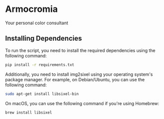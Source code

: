 # Armocromia
Your personal color consultant
## Installing Dependencies

To run the script, you need to install the required dependencies using the following command:

```bash
pip install -r requirements.txt
```
Additionally, you need to install img2sixel using your operating system's package manager. For example, on Debian/Ubuntu, you can use the following command:
```bash
sudo apt-get install libsixel-bin
```
On macOS, you can use the following command if you're using Homebrew:
```bash
brew install libsixel
```
